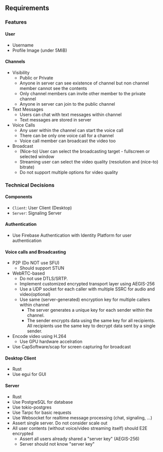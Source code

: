 ## Requirements

### Features

#### User

* Username
* Profile Image (under 5MiB)

#### Channels

* Visibility
  * Public or Private
  * Anyone in server can see existence of channel but non channel member cannot see the contents
  * Only channel members can invite other member to the private channel
  * Anyone in server can join to the public channel
* Text Messages
  * Users can chat with text messages within channel
  * Text messages are stored in server
* Voice Calls
  * Any user within the channel can start the voice call
  * There can be only one voice call for a channel
  * Voice call member can broadcast the video too
* Broadcast
  * (Nice-to) User can select the broadcasting target - fullscreen or selected window
  * Streaming user can select the video quality (resolution and (nice-to) bitrate)
  * Do not support multiple options for video quality

### Technical Decisions

#### Components

* `Client`: User Client (Desktop)
* `Server`: Signaling Server

#### Authentication

* Use Firebase Authentication with Identity Platform for user authentication

#### Voice calls and Broadcasting

* P2P (Do NOT use SFU)
  * Should support STUN
* WebRTC-based
  * Do not use DTLS/SRTP.
  * Implement customized encrypted transport layer using AEGIS-256
  * Use a UDP socket for each caller with multiple SSRC for audio and video(optional)
  * Use same (server-generated) encryption key for multiple callers within channel
    * The server generates a unique key for each sender within the channel.
    * The sender encrypts data using the same key for all recipients.
      All recipients use the same key to decrypt data sent by a single sender.
* Encode video using H.264
  * Use GPU hardware accelration
* Use CapSoftware/scap for screen capturing for broadcast

#### Desktop Client

* Rust
* Use egui for GUI

#### Server

* Rust
* Use PostgreSQL for database
* Use tokio-postgres
* Use Tarpc for basic requests
* Use Websocket for realtime message processing (chat, signaling, ...)
* Assert single server. Do not consider scale out
* All user contents (without voice/video streaming itself) should E2E encrypted
  * Assert all users already shared a "server key" (AEGIS-256)
  * Server should not know "server key"
